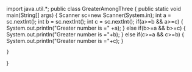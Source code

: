 import java.util.*;
public class GreaterAmongThree {
public static void main(String[] args) {
		Scanner sc=new Scanner(System.in);
		int a = sc.nextInt();
		int b = sc.nextInt();
		int c = sc.nextInt();
		if(a>=b && a>=c)
		{
			System.out.println("Greater number is =" +a);
		}
		else
			if(b>=a && b>=c)
			{
				System.out.println("Greater number is ="+b);
			}
			else
				if(c>=a && c>=b)
				{
					System.out.println("Greater number is ="+c);
				}

	}

}

